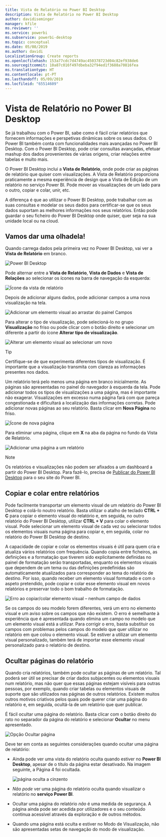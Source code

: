 ```yaml
---
title: Vista de Relatório no Power BI Desktop
description: Vista de Relatório no Power BI Desktop
author: davidiseminger
manager: kfile
ms.reviewer: ''
ms.service: powerbi
ms.subservice: powerbi-desktop
ms.topic: conceptual
ms.date: 05/08/2019
ms.author: davidi
LocalizationGroup: Create reports
ms.openlocfilehash: 153a77cdc7d4749ac450378723d04c82ef938de6
ms.sourcegitcommit: 10a87c016f497dbeba32f94ed1f3688a70816fea
ms.translationtype: HT
ms.contentlocale: pt-PT
ms.lasthandoff: 05/09/2019
ms.locfileid: "65514609"
---
```

# <a name="report-view-in-power-bi-desktop"></a>Vista de Relatório no Power BI Desktop
Se já trabalhou com o Power BI, sabe como é fácil criar relatórios que fornecem informações e perspetivas dinâmicas sobre os seus dados. O Power BI também conta com funcionalidades mais avançadas no Power BI Desktop. Com o Power BI Desktop, pode criar consultas avançadas, efetuar mashup dos dados provenientes de várias origens, criar relações entre tabelas e muito mais.

O Power BI Desktop inclui a **Vista de Relatório**, onde pode criar as páginas de relatório que quiser com visualizações. A Vista de Relatório proporciona praticamente a mesma experiência de design que a Vista de Edição de um relatório no serviço Power BI. Pode mover as visualizações de um lado para o outro, copiar e colar, unir, etc.

A diferença é que ao utilizar o Power BI Desktop, pode trabalhar com as suas consultas e modelar os seus dados para certificar-se que os seus dados suportam as melhores informações nos seus relatórios. Então pode guardar o seu ficheiro do Power BI Desktop onde quiser, quer seja na sua unidade local ou na cloud.

## <a name="lets-take-a-look"></a>Vamos dar uma olhadela!
Quando carrega dados pela primeira vez no Power BI Desktop, vai ver a **Vista de Relatório** em branco.

![Power BI Desktop](media/desktop-report-view/pbi_reportviewinpbidesigner_reportview.png)

Pode alternar entre a **Vista de Relatório**, **Vista de Dados** e **Vista de Relações** ao selecionar os ícones na barra de navegação da esquerda:

![Ícone da vista de relatório](media/desktop-report-view/pbi_reportviewinpbidesigner_changeview.png)

Depois de adicionar alguns dados, pode adicionar campos a uma nova visualização na tela.

![Adicionar um elemento visual ao arrastar do painel Campos](media/desktop-report-view/pbid_reportview_addvis.gif)

Para alterar o tipo de visualização, pode selecioná-lo no grupo **Visualização** no friso ou pode clicar com o botão direito e selecionar um diferente a partir do ícone **Alterar tipo de visualização**.

![Alterar um elemento visual ao selecionar um novo](media/desktop-report-view/pbid_reportview_changevis.gif)

> [!TIP]
> Certifique-se de que experimenta diferentes tipos de visualização. É importante que a visualização transmita com clareza as informações presentes nos dados.

Um relatório terá pelo menos uma página em branco inicialmente. As páginas são apresentadas no painel do navegador à esquerda da tela. Pode adicionar todos os tipos de visualizações a uma página, mas é importante não exagerar. Visualizações em excesso numa página fará com que pareça congestionada e dificultará a localização das informações corretas. Pode adicionar novas páginas ao seu relatório. Basta clicar em **Nova Página** no friso.

![Ícone de nova página](media/desktop-report-view/pbidesignerreportviewnewpage.png)

Para eliminar uma página, clique em **X** na aba da página no fundo da Vista de Relatório.

![Adicionar uma página a um relatório](media/desktop-report-view/pbi_reportviewinpbidesigner_deletepage.png)

> [!NOTE]
> Os relatórios e visualizações não podem ser afixados a um dashboard a partir do Power BI Desktop. Para fazê-lo, precisa de [Publicar do Power BI Desktop](desktop-upload-desktop-files.md) para o seu site do Power BI.

## <a name="copy-and-paste-between-reports"></a>Copiar e colar entre relatórios

Pode facilmente transportar um elemento visual de um relatório do Power BI Desktop e colá-lo noutro relatório. Basta utilizar o atalho de teclado **CTRL + C** para copiar o elemento visual do relatório e, em seguida, no outro relatório do Power BI Desktop, utilizar **CTRL + V** para colar o elemento visual. Pode selecionar um elemento visual de cada vez ou selecionar todos os elementos visuais numa página para copiar e, em seguida, colar no relatório do Power BI Desktop de destino. 

A capacidade de copiar e colar os elementos visuais é útil para quem cria e atualiza vários relatórios com frequência. Quando copia entre ficheiros, as definições e a formatação que tiverem sido explicitamente definidas no painel de formatação serão transportadas, enquanto os elementos visuais que dependem de um tema ou das definições predefinidas são automaticamente atualizados para corresponder ao tema do relatório de destino. Por isso, quando receber um elemento visual formatado e com o aspeto pretendido, pode copiar e colar esse elemento visual em novos relatórios e preservar todo o bom trabalho de formatação.

![Erro ao copiar/colar elemento visual – nenhum campo de dados](media/desktop-report-view/report-view_05.png)

Se os campos do seu modelo forem diferentes, verá um erro no elemento visual e um aviso sobre os campos que não existem. O erro é semelhante à experiência que é apresentada quando elimina um campo no modelo que um elemento visual está a utilizar. Para corrigir o erro, basta substituir os campos com problemas pelos campos do modelo que quer utilizar no relatório em que colou o elemento visual. Se estiver a utilizar um elemento visual personalizado, também terá de importar esse elemento visual personalizado para o relatório de destino.




## <a name="hide-report-pages"></a>Ocultar páginas do relatório

Quando cria relatórios, também pode ocultar as páginas de um relatório. Tal poderá ser útil se precisar de criar dados subjacentes ou elementos visuais num relatório, mas não quer que essas páginas estejam visíveis para outras pessoas, por exemplo, quando criar tabelas ou elementos visuais de suporte que são utilizados nas páginas de outros relatórios. Existem muitos outros motivos criativos pelos quais pode querer criar uma página do relatório e, em seguida, ocultá-la de um relatório que quer publicar. 

É fácil ocultar uma página do relatório. Basta clicar com o botão direito do rato no separador da página do relatório e selecionar **Ocultar** no menu apresentado.

![Opção Ocultar página](media/desktop-report-view/report-view_05.png)

Deve ter em conta as seguintes considerações quando ocultar uma página de relatório:

* Ainda pode ver uma vista do relatório oculta quando estiver no **Power BI Desktop**, apesar de o título da página estar desativado. Na imagem seguinte, a Página 4 foi ocultada.

    ![página oculta a cinzento](media/desktop-report-view/report-view_06.png)

* *Não pode* ver uma página do relatório oculta quando visualizar o relatório no **serviço Power BI**.

* Ocultar uma página do relatório *não* é uma medida de segurança. A página ainda pode ser acedida por utilizadores e o seu conteúdo continua acessível através da exploração e de outros métodos.

* Quando uma página está oculta e estiver no Modo de Visualização, não são apresentadas setas de navegação do modo de visualização.


